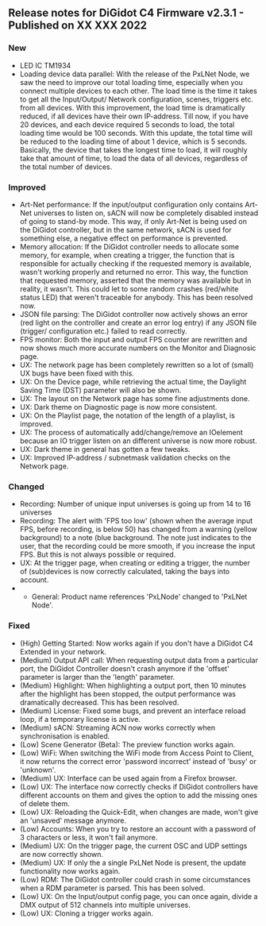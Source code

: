 ## Release notes for DiGidot C4 Firmware v2.3.1 - Published on XX XXX 2022 ##

### New ###
* LED IC TM1934
* Loading device data parallel: With the release of the PxLNet Node, we saw the need to improve our total loading time, especially when you connect multiple devices to each other. The load time is the time it takes to get all the Input/Output/ Network configuration, scenes, triggers etc. from all devices. With this improvement, the load time is dramatically reduced, if all devices have their own IP-address. Till now, if you have 20 devices, and each device required 5 seconds to load, the total loading time would be 100 seconds.
With this update, the total time will be reduced to the loading time of about 1 device, which is 5 seconds. Basically, the device that takes the longest time to load, it will roughly take that amount of time, to load the data of all devices, regardless of the total number of devices. 

### Improved ###
* Art-Net performance: If the input/output configuration only contains Art-Net universes to listen on, sACN will now be completely disabled  instead of going to stand-by mode. This way, if only Art-Net is being used on the DiGidot controller, but in the same network, sACN is used for something else, a negative effect on performance is prevented.
* Memory allocation: If the DiGidot controller needs to allocate some memory, for example, when creating a trigger, the function that is responsible for actually checking if the requested memory is available, wasn't working properly and returned no error. This way, the function that requested memory, asserted that the memory was available but in reality, it wasn't. This could let to some random crashes (red/white status LED) that weren't traceable for anybody. This has been resolved now.
* JSON file parsing: The DiGidot controller now actively shows an error (red light on the controller and create an error log entry) if any JSON file (trigger/ configuration etc.) failed to read correctly.
* FPS monitor: Both the input and output FPS counter are rewritten and now shows much more accurate numbers on the Monitor and Diagnosic page.
* UX: The network page has been completely rewritten so a lot of (small) UX bugs have been fixed with this.
* UX: On the Device page, while retrieving the actual time, the Daylight Saving Time (DST) parameter will also be shown.
* UX: The layout on the Network page has some fine adjustments done.
* UX: Dark theme on Diagnostic page is now more consistent.
* UX: On the Playlist page, the notation of the length of a playlist, is improved.
* UX: The process of automatically add/change/remove an IOelement because an IO trigger listen on an different universe is now more robust.
* UX: Dark theme in general has gotten a few tweaks.
* UX: Improved IP-address / subnetmask validation checks on the Network page.

### Changed ###
* Recording: Number of unique input universes is going up from 14 to 16 universes
* Recording: The alert with 'FPS too low' (shown when the average input FPS, before recording, is below 50) has changed from a warning (yellow background) to a note (blue background. The note just indicates to the user, that the recording could be more smooth, if you increase the input FPS. But this is not always possible or required.
* UX: At the trigger page, when creating or editing a trigger, the number of (sub)devices is now correctly calculated, taking the bays into account.
* * General: Product name references 'PxLNode' changed to 'PxLNet Node'.

### Fixed ###
* (High) Getting Started: Now works again if you don't have a DiGidot C4 Extended in your network.
* (Medium) Output API call: When requesting output data from a particular port, the DiGidot Controller doesn't crash anymore if the 'offset' parameter is larger than the 'length' parameter.
* (Medium) Highlight: When highlighting a output port, then 10 minutes after the highlight has been stopped, the output performance was dramatically decreased. This has been resolved.
* (Medium) License: Fixed some bugs, and prevent an interface reload loop, if a temporary license is active.
* (Medium) sACN: Streaming ACN now works correctly when synchronisation is enabled.
* (Low) Scene Generator (Beta): The preview function works again.
* (Low) WiFi: When switching the WiFi mode from Access Point to Client, it now returns the correct error 'password incorrect' instead of 'busy' or 'unknown'.
* (Medium) UX: Interface can be used again from a Firefox browser.
* (Low) UX: The interface now correctly checks  if DiGidot controllers have different accounts on them and gives the option to add the missing ones of delete them.
* (Low) UX: Reloading the Quick-Edit, when changes are made, won't give an 'unsaved' message anymore.
* (Low) Accounts: When you try to restore an account with a password of 3 characters or less, it won't fail anymore.
* (Medium) UX: On the trigger page, the current OSC and UDP settings are now correctly shown.
* (Medium) UX: If only the a single PxLNet Node is present, the update functionality now works again.
* (Low) RDM: The DiGidot controller could crash in some circumstances when a RDM parameter is parsed. This has been solved.
* (Low) UX: On the Input/output config page, you can once again, divide a DMX output of 512 channels into multiple universes.
* (Low) UX: Cloning a trigger works again.






